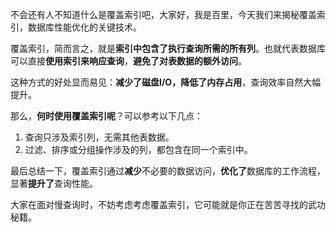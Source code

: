 不会还有人不知道什么是覆盖索引吧，大家好，我是百里，今天我们来揭秘覆盖索引，数据库性能优化的关键技术。

覆盖索引，简而言之，就是**索引中包含了执行查询所需的所有列**。也就代表数据库可以直接**使用索引来响应查询**，**避免了对表数据的额外访问**。

这种方式的好处显而易见：**减少了磁盘I/O，降低了内存占用**，查询效率自然大幅提升。

那么，**何时使用覆盖索引呢**？可以参考以下几点：

1. 查询只涉及索引列，无需其他表数据。
2. 过滤、排序或分组操作涉及的列，都包含在同一个索引中。

最后总结一下，覆盖索引通过**减少**不必要的数据访问，**优化了**数据库的工作流程，显著**提升了**查询性能。

大家在面对慢查询时，不妨考虑考虑覆盖索引，它可能就是你正在苦苦寻找的武功秘籍。
